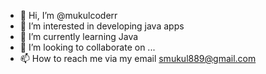 - 👋 Hi, I’m @mukulcoderr
- 👀 I’m interested in developing java apps
- 🌱 I’m currently learning Java
- 💞️ I’m looking to collaborate on ...
- 📫 How to reach me via my email smukul889@gmail.com

<!---
mukulcoderr/mukulcoderr is a ✨ special ✨ repository because its `README.md` (this file) appears on your GitHub profile.
You can click the Preview link to take a look at your changes.
--->
